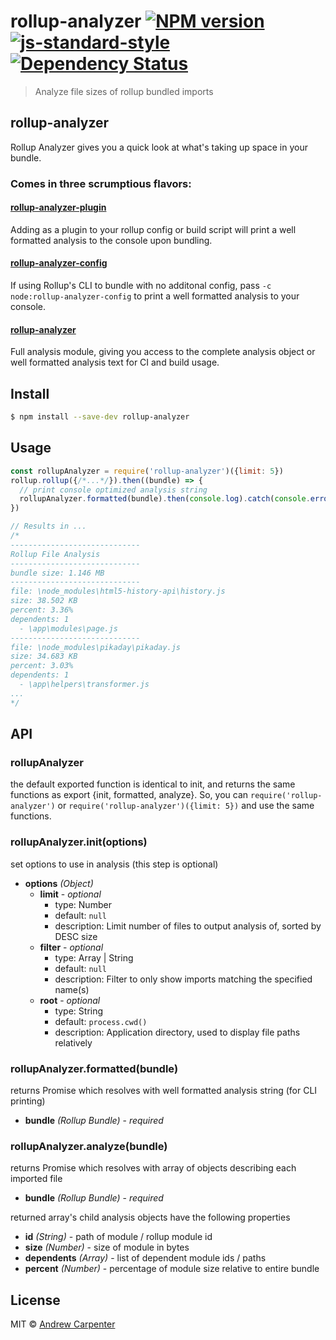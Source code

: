 # rollup-analyzer [![NPM version](https://badge.fury.io/js/rollup-analyzer.svg)](https://npmjs.org/package/rollup-analyzer)   [![js-standard-style](https://img.shields.io/badge/code%20style-standard-brightgreen.svg?style=flat)](https://github.com/feross/standard)   [![Dependency Status](https://dependencyci.com/github/doesdev/rollup-analyzer/badge)](https://dependencyci.com/github/doesdev/rollup-analyzer)

> Analyze file sizes of rollup bundled imports

## rollup-analyzer

Rollup Analyzer gives you a quick look at what's taking up space in your bundle.

### Comes in three scrumptious flavors:

#### [rollup-analyzer-plugin](https://github.com/doesdev/rollup-analyzer-plugin)
Adding as a plugin to your rollup config or build script will print a well
formatted analysis to the console upon bundling.

#### [rollup-analyzer-config](https://github.com/doesdev/rollup-analyzer-config)
If using Rollup's CLI to bundle with no additonal config, pass
`-c node:rollup-analyzer-config` to print a well formatted analysis to your console.

#### [rollup-analyzer](https://github.com/doesdev/rollup-analyzer)
Full analysis module, giving you access to the complete analysis object or well
formatted analysis text for CI and build usage.

## Install

```sh
$ npm install --save-dev rollup-analyzer
```

## Usage

```js
const rollupAnalyzer = require('rollup-analyzer')({limit: 5})
rollup.rollup({/*...*/}).then((bundle) => {
  // print console optimized analysis string
  rollupAnalyzer.formatted(bundle).then(console.log).catch(console.error)
})

// Results in ...
/*
-----------------------------
Rollup File Analysis
-----------------------------
bundle size: 1.146 MB
-----------------------------
file: \node_modules\html5-history-api\history.js
size: 38.502 KB
percent: 3.36%
dependents: 1
  - \app\modules\page.js
-----------------------------
file: \node_modules\pikaday\pikaday.js
size: 34.683 KB
percent: 3.03%
dependents: 1
  - \app\helpers\transformer.js
...
*/
```

## API

### rollupAnalyzer
the default exported function is identical to init, and returns the same functions as export {init, formatted, analyze}. So, you can `require('rollup-analyzer')` or `require('rollup-analyzer')({limit: 5})` and use the same functions.

### rollupAnalyzer.init(options)
set options to use in analysis (this step is optional)
- **options** *(Object)*
  - **limit** - *optional*
    - type: Number
    - default: `null`
    - description: Limit number of files to output analysis of, sorted by DESC size
  - **filter** - *optional*
    - type: Array | String
    - default: `null`
    - description: Filter to only show imports matching the specified name(s)
  - **root** - *optional*
    - type: String
    - default: `process.cwd()`
    - description: Application directory, used to display file paths relatively

### rollupAnalyzer.formatted(bundle)
returns Promise which resolves with well formatted analysis string (for CLI printing)
- **bundle** *(Rollup Bundle)* - *required*

### rollupAnalyzer.analyze(bundle)
returns Promise which resolves with array of objects describing each imported file
- **bundle** *(Rollup Bundle)* - *required*

returned array's child analysis objects have the following properties
- **id** *(String)* - path of module / rollup module id
- **size** *(Number)* - size of module in bytes
- **dependents** *(Array)* - list of dependent module ids / paths
- **percent** *(Number)* - percentage of module size relative to entire bundle

## License

MIT © [Andrew Carpenter](https://github.com/doesdev)
